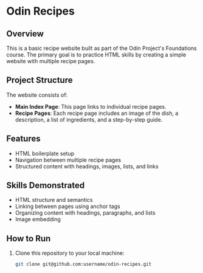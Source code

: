 # Odin Recipes

## Overview
This is a basic recipe website built as part of the Odin Project's Foundations course. The primary goal is to practice HTML skills by creating a simple website with multiple recipe pages.

## Project Structure
The website consists of:
- **Main Index Page**: This page links to individual recipe pages.
- **Recipe Pages**: Each recipe page includes an image of the dish, a description, a list of ingredients, and a step-by-step guide.

## Features
- HTML boilerplate setup
- Navigation between multiple recipe pages
- Structured content with headings, images, lists, and links

## Skills Demonstrated
- HTML structure and semantics
- Linking between pages using anchor tags
- Organizing content with headings, paragraphs, and lists
- Image embedding

## How to Run
1. Clone this repository to your local machine:
   ```bash
   git clone git@github.com:username/odin-recipes.git
